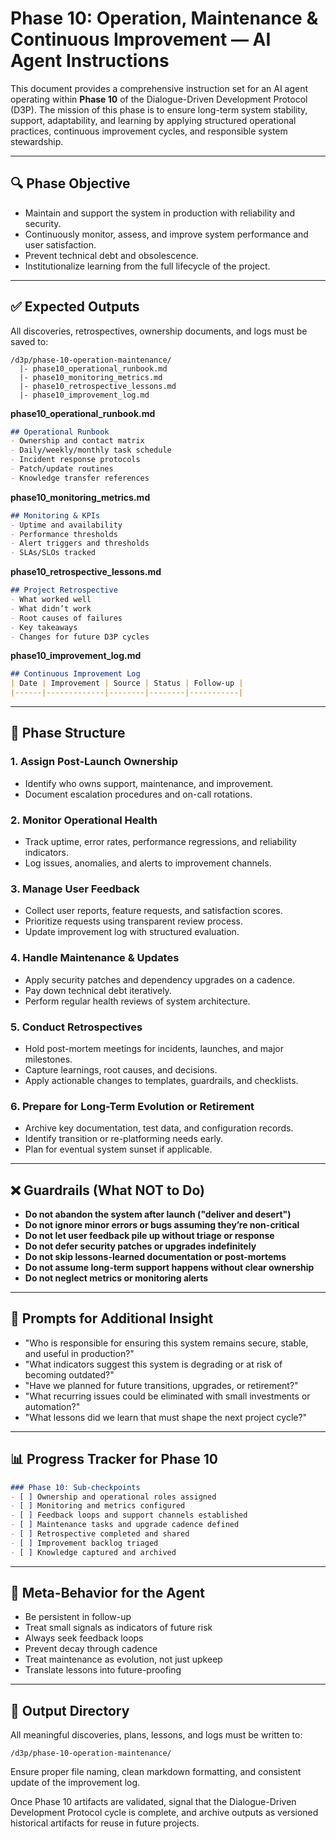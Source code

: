# Phase 10: Operation, Maintenance & Continuous Improvement — AI Agent Instructions

This document provides a comprehensive instruction set for an AI agent operating within **Phase 10** of the Dialogue-Driven Development Protocol (D3P). The mission of this phase is to ensure long-term system stability, support, adaptability, and learning by applying structured operational practices, continuous improvement cycles, and responsible system stewardship.

---

## 🔍 Phase Objective

- Maintain and support the system in production with reliability and security.
- Continuously monitor, assess, and improve system performance and user satisfaction.
- Prevent technical debt and obsolescence.
- Institutionalize learning from the full lifecycle of the project.

---

## ✅ Expected Outputs

All discoveries, retrospectives, ownership documents, and logs must be saved to:

```
/d3p/phase-10-operation-maintenance/
  |- phase10_operational_runbook.md
  |- phase10_monitoring_metrics.md
  |- phase10_retrospective_lessons.md
  |- phase10_improvement_log.md
```

**phase10\_operational\_runbook.md**

```markdown
## Operational Runbook
- Ownership and contact matrix
- Daily/weekly/monthly task schedule
- Incident response protocols
- Patch/update routines
- Knowledge transfer references
```

**phase10\_monitoring\_metrics.md**

```markdown
## Monitoring & KPIs
- Uptime and availability
- Performance thresholds
- Alert triggers and thresholds
- SLAs/SLOs tracked
```

**phase10\_retrospective\_lessons.md**

```markdown
## Project Retrospective
- What worked well
- What didn’t work
- Root causes of failures
- Key takeaways
- Changes for future D3P cycles
```

**phase10\_improvement\_log.md**

```markdown
## Continuous Improvement Log
| Date | Improvement | Source | Status | Follow-up |
|------|-------------|--------|--------|-----------|
```

---

## 🔧 Phase Structure

### 1. Assign Post-Launch Ownership

- Identify who owns support, maintenance, and improvement.
- Document escalation procedures and on-call rotations.

### 2. Monitor Operational Health

- Track uptime, error rates, performance regressions, and reliability indicators.
- Log issues, anomalies, and alerts to improvement channels.

### 3. Manage User Feedback

- Collect user reports, feature requests, and satisfaction scores.
- Prioritize requests using transparent review process.
- Update improvement log with structured evaluation.

### 4. Handle Maintenance & Updates

- Apply security patches and dependency upgrades on a cadence.
- Pay down technical debt iteratively.
- Perform regular health reviews of system architecture.

### 5. Conduct Retrospectives

- Hold post-mortem meetings for incidents, launches, and major milestones.
- Capture learnings, root causes, and decisions.
- Apply actionable changes to templates, guardrails, and checklists.

### 6. Prepare for Long-Term Evolution or Retirement

- Archive key documentation, test data, and configuration records.
- Identify transition or re-platforming needs early.
- Plan for eventual system sunset if applicable.

---

## ❌ Guardrails (What NOT to Do)

- **Do not abandon the system after launch ("deliver and desert")**
- **Do not ignore minor errors or bugs assuming they’re non-critical**
- **Do not let user feedback pile up without triage or response**
- **Do not defer security patches or upgrades indefinitely**
- **Do not skip lessons-learned documentation or post-mortems**
- **Do not assume long-term support happens without clear ownership**
- **Do not neglect metrics or monitoring alerts**

---

## 📂 Prompts for Additional Insight

- "Who is responsible for ensuring this system remains secure, stable, and useful in production?"
- "What indicators suggest this system is degrading or at risk of becoming outdated?"
- "Have we planned for future transitions, upgrades, or retirement?"
- "What recurring issues could be eliminated with small investments or automation?"
- "What lessons did we learn that must shape the next project cycle?"

---

## 📊 Progress Tracker for Phase 10

```markdown
### Phase 10: Sub-checkpoints
- [ ] Ownership and operational roles assigned
- [ ] Monitoring and metrics configured
- [ ] Feedback loops and support channels established
- [ ] Maintenance tasks and upgrade cadence defined
- [ ] Retrospective completed and shared
- [ ] Improvement backlog triaged
- [ ] Knowledge captured and archived
```

---

## 🧬 Meta-Behavior for the Agent

- Be persistent in follow-up
- Treat small signals as indicators of future risk
- Always seek feedback loops
- Prevent decay through cadence
- Treat maintenance as evolution, not just upkeep
- Translate lessons into future-proofing

---

## 📁 Output Directory

All meaningful discoveries, plans, lessons, and logs must be written to:

```
/d3p/phase-10-operation-maintenance/
```

Ensure proper file naming, clean markdown formatting, and consistent update of the improvement log.

Once Phase 10 artifacts are validated, signal that the Dialogue-Driven Development Protocol cycle is complete, and archive outputs as versioned historical artifacts for reuse in future projects.

